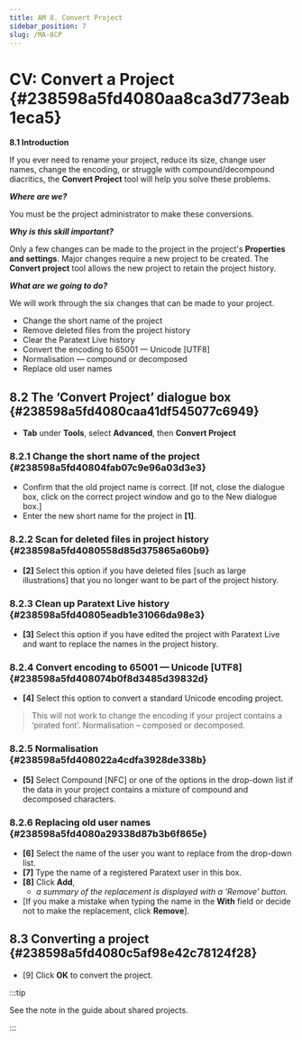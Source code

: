 ```yaml
---
title: AM 8. Convert Project
sidebar_position: 7
slug: /MA-8CP
---
```




# **CV: Convert a Project** {#238598a5fd4080aa8ca3d773eab1eca5}


**8.1 Introduction**


If you ever need to rename your project, reduce its size, change user names, change the encoding, or struggle with compound/decompound diacritics, the **Convert Project** tool will help you solve these problems.


_**Where are we?**_


You must be the project administrator to make these conversions.


_**Why is this skill important?**_


Only a few changes can be made to the project in the project's **Properties and settings**. Major changes require a new project to be created. The **Convert project** tool allows the new project to retain the project history.


_**What are we going to do?**_


We will work through the six changes that can be made to your project.

- Change the short name of the project
- Remove deleted files from the project history
- Clear the Paratext Live history
- Convert the encoding to 65001 — Unicode [UTF8]
- Normalisation — compound or decomposed
- Replace old user names

## **8.2 The ‘Convert Project’ dialogue box** {#238598a5fd4080caa41df545077c6949}

- **Tab** under **Tools**, select **Advanced**, then **Convert Project**

### **8.2.1 Change the short name of the project** {#238598a5fd40804fab07c9e96a03d3e3}

- Confirm that the old project name is correct. [If not, close the dialogue box, click on the correct project window and go to the New dialogue box.]
- Enter the new short name for the project in **[1]**.

### **8.2.2 Scan for deleted files in project history** {#238598a5fd4080558d85d375865a60b9}

- **[2]** Select this option if you have deleted files [such as large illustrations] that you no longer want to be part of the project history.

### **8.2.3 Clean up Paratext Live history** {#238598a5fd40805eadb1e31066da98e3}

- **[3]** Select this option if you have edited the project with Paratext Live and want to replace the names in the project history.

### **8.2.4 Convert encoding to 65001 — Unicode [UTF8]** {#238598a5fd408074b0f8d3485d39832d}

- **[4]** Select this option to convert a standard Unicode encoding project.

> This will not work to change the encoding if your project contains a ‘pirated font’. Normalisation – composed or decomposed.


### **8.2.5 Normalisation** {#238598a5fd408022a4cdfa3928de338b}

- **[5]** Select Compound [NFC] or one of the options in the drop-down list if the data in your project contains a mixture of compound and decomposed characters.

### **8.2.6 Replacing old user names** {#238598a5fd4080a29338d87b3b6f865e}

- **[6]** Select the name of the user you want to replace from the drop-down list.
- **[7]** Type the name of a registered Paratext user in this box.
- **[8]** Click **Add**,
	- _a summary of the replacement is displayed with a ‘Remove’ button._
- [If you make a mistake when typing the name in the **With** field or decide not to make the replacement, click **Remove**].

## **8.3 Converting a project** {#238598a5fd4080c5af98e42c78124f28}

- [9] Click **OK** to convert the project.

:::tip

See the note in the guide about shared projects.

:::



